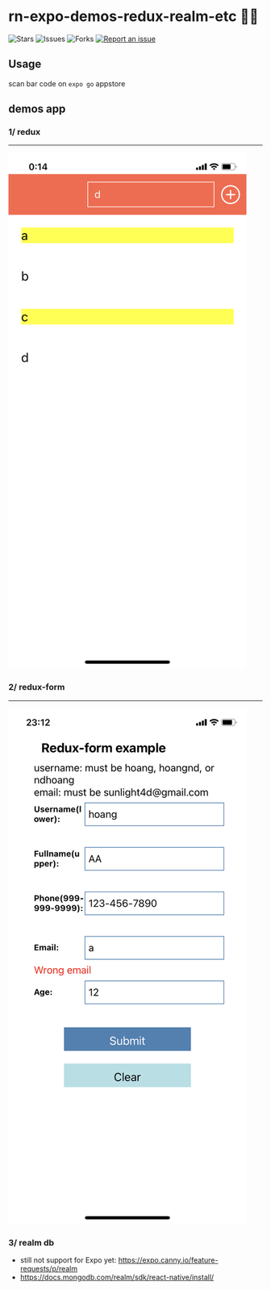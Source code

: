 # rn-expo-demos-redux-realm-etc 🐢🦁

![Stars](https://img.shields.io/github/stars/tquangdo/rn-expo-demos-redux-realm-etc?color=f05340)
![Issues](https://img.shields.io/github/issues/tquangdo/rn-expo-demos-redux-realm-etc?color=f05340)
![Forks](https://img.shields.io/github/forks/tquangdo/rn-expo-demos-redux-realm-etc?color=f05340)
[![Report an issue](https://img.shields.io/badge/Support-Issues-green)](https://github.com/tquangdo/rn-expo-demos-redux-realm-etc/issues/new)

## Usage
scan bar code on `expo go` appstore

## demos app
### 1/ redux
************************
![redux](screenshots/redux.jpeg)

### 2/ redux-form
************************
![redux-form](screenshots/redux-form.jpeg)

### 3/ realm db
+ still not support for Expo yet: https://expo.canny.io/feature-requests/p/realm
+ https://docs.mongodb.com/realm/sdk/react-native/install/
